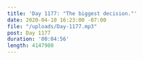 ```yaml
---
title: 'Day 1177: "The biggest decision."'
date: 2020-04-10 16:23:00 -07:00
file: "/uploads/Day-1177.mp3"
post: Day 1177
duration: '00:04:56'
length: 4147980
---
```


